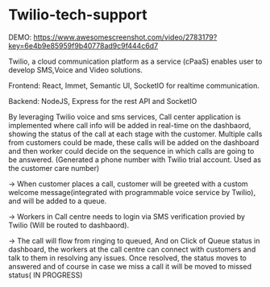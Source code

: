 # Twilio-tech-support
DEMO: https://www.awesomescreenshot.com/video/2783179?key=6e4b9e85959f9b40778ad9c9f444c6d7

Twilio, a cloud communication platform as a service (cPaaS) enables user to develop SMS,Voice and Video solutions.

Frontend: React, Immet, Semantic UI, SocketIO for realtime communication.

Backend: NodeJS, Express for the rest API and SocketIO  

By leveraging Twilio voice and sms services, 
Call center application is implemented where call info will be added in real-time on the dashbaord, showing the status of the call at each stage with the customer.
Multiple calls from customers could be made, these calls will be added on the dashboard and then worker could decide on the sequence in which calls are going to be answered.
(Generated a phone number with Twilio trial account. Used as the customer care number)

-> When customer places a call, customer will be greeted with a custom welcome message(integrated with programmable voice service by Twilio), and will be added to a queue.

-> Workers in Call centre needs to login via SMS verification provied by Twilio (Will be routed to dashbaord). 
   
-> The call will flow from ringing to queued, And on Click of Queue status in dashboard, the workers at the call centre can connect with customers and talk to them in resolving any issues. Once resolved, the status moves to answered and of course in case we miss a call it will be moved to missed status( IN PROGRESS)
